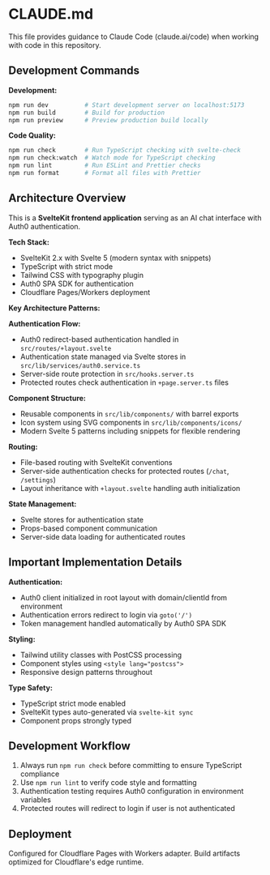 # CLAUDE.md

This file provides guidance to Claude Code (claude.ai/code) when working with code in this repository.

## Development Commands

**Development:**

```bash
npm run dev          # Start development server on localhost:5173
npm run build        # Build for production
npm run preview      # Preview production build locally
```

**Code Quality:**

```bash
npm run check        # Run TypeScript checking with svelte-check
npm run check:watch  # Watch mode for TypeScript checking
npm run lint         # Run ESLint and Prettier checks
npm run format       # Format all files with Prettier
```

## Architecture Overview

This is a **SvelteKit frontend application** serving as an AI chat interface with Auth0 authentication.

**Tech Stack:**

- SvelteKit 2.x with Svelte 5 (modern syntax with snippets)
- TypeScript with strict mode
- Tailwind CSS with typography plugin
- Auth0 SPA SDK for authentication
- Cloudflare Pages/Workers deployment

**Key Architecture Patterns:**

**Authentication Flow:**

- Auth0 redirect-based authentication handled in `src/routes/+layout.svelte`
- Authentication state managed via Svelte stores in `src/lib/services/auth0.service.ts`
- Server-side route protection in `src/hooks.server.ts`
- Protected routes check authentication in `+page.server.ts` files

**Component Structure:**

- Reusable components in `src/lib/components/` with barrel exports
- Icon system using SVG components in `src/lib/components/icons/`
- Modern Svelte 5 patterns including snippets for flexible rendering

**Routing:**

- File-based routing with SvelteKit conventions
- Server-side authentication checks for protected routes (`/chat`, `/settings`)
- Layout inheritance with `+layout.svelte` handling auth initialization

**State Management:**

- Svelte stores for authentication state
- Props-based component communication
- Server-side data loading for authenticated routes

## Important Implementation Details

**Authentication:**

- Auth0 client initialized in root layout with domain/clientId from environment
- Authentication errors redirect to login via `goto('/')`
- Token management handled automatically by Auth0 SPA SDK

**Styling:**

- Tailwind utility classes with PostCSS processing
- Component styles using `<style lang="postcss">`
- Responsive design patterns throughout

**Type Safety:**

- TypeScript strict mode enabled
- SvelteKit types auto-generated via `svelte-kit sync`
- Component props strongly typed

## Development Workflow

1. Always run `npm run check` before committing to ensure TypeScript compliance
2. Use `npm run lint` to verify code style and formatting
3. Authentication testing requires Auth0 configuration in environment variables
4. Protected routes will redirect to login if user is not authenticated

## Deployment

Configured for Cloudflare Pages with Workers adapter. Build artifacts optimized for Cloudflare's edge runtime.
